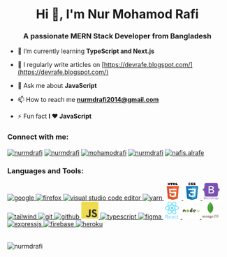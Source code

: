<h1 align="center">Hi 👋, I'm Nur Mohamod Rafi</h1>
<h3 align="center">A passionate MERN Stack Developer from Bangladesh</h3>

- 🌱 I’m currently learning **TypeScript and Next.js**

- 📝 I regularly write articles on [https://devrafe.blogspot.com/](https://devrafe.blogspot.com/)

- 💬 Ask me about **JavaScript**

- 📫 How to reach me **nurmdrafi2014@gmail.com**

- ⚡ Fun fact **I ❤ JavaScript**

<h3 align="left">Connect with me:</h3>
<p align="left">
<a href="https://stackoverflow.com/users/15497939/nurmdrafi" target="blank"><img align="center" src="https://upload.wikimedia.org/wikipedia/commons/thumb/e/ef/Stack_Overflow_icon.svg/768px-Stack_Overflow_icon.svg.png" alt="nurmdrafi" height="40" width="40" /></a> 
<a href="https://linkedin.com/in/nurmdrafi" target="blank"><img align="center" src="https://raw.githubusercontent.com/rahuldkjain/github-profile-readme-generator/master/src/images/icons/Social/linked-in-alt.svg" alt="nurmdrafi" height="30" width="40" /></a>
<a href="https://twitter.com/mohamodrafi" target="blank"><img align="center" src="https://raw.githubusercontent.com/rahuldkjain/github-profile-readme-generator/master/src/images/icons/Social/twitter.svg" alt="mohamodrafi" height="30" width="40" /></a>
<a href="https://codepen.io/nurmdrafi" target="blank"><img align="center" src="https://raw.githubusercontent.com/rahuldkjain/github-profile-readme-generator/master/src/images/icons/Social/codepen.svg" alt="nurmdrafi" height="30" width="40" /></a>
<a href="https://fb.com/nafis.alrafe" target="blank"><img align="center" src="https://raw.githubusercontent.com/rahuldkjain/github-profile-readme-generator/master/src/images/icons/Social/facebook.svg" alt="nafis.alrafe" height="30" width="40" /></a>
</p>

<h3 align="left">Languages and Tools:</h3>
 <p align="left">
 <a href="https://www.google.com/" target="_blank"> <img src="https://cdn.jsdelivr.net/gh/devicons/devicon/icons/chrome/chrome-original.svg" alt="google" width="40" height="40"/> </a>
 <a href="https://www.mozilla.org/en-US/" target="_blank"> <img src="https://cdn.jsdelivr.net/gh/devicons/devicon/icons/firefox/firefox-original.svg" alt="firefox" width="40" height="40"/> </a>
 <a href="https://code.visualstudio.com/" target="_blank"> <img src="https://cdn.jsdelivr.net/gh/devicons/devicon/icons/vscode/vscode-original.svg" alt="visual studio code editor" width="40" height="40"/> </a>
 <a href="https://yarnpkg.com/" target="_blank"> <img src="https://cdn.jsdelivr.net/gh/devicons/devicon/icons/yarn/yarn-original-wordmark.svg" alt="yarn" width="40" height="40"/> </a>
  <a href="https://www.w3.org/html/" target="_blank"> <img src="https://raw.githubusercontent.com/devicons/devicon/master/icons/html5/html5-original-wordmark.svg" alt="html5" width="40" height="40"/> </a>
 <a href="https://www.w3schools.com/css/" target="_blank"> <img src="https://raw.githubusercontent.com/devicons/devicon/master/icons/css3/css3-original-wordmark.svg" alt="css3" width="40" height="40"/> </a>
 <a href="https://getbootstrap.com" target="_blank"> <img src="https://raw.githubusercontent.com/devicons/devicon/master/icons/bootstrap/bootstrap-plain-wordmark.svg" alt="bootstrap" width="40" height="40"/> </a>
 <a href="https://tailwindcss.com/" target="_blank" rel="noreferrer"> <img src="https://www.vectorlogo.zone/logos/tailwindcss/tailwindcss-icon.svg" alt="tailwind" width="40" height="40"/> </a>
 <a href="https://git-scm.com/" target="_blank"> <img src="https://www.vectorlogo.zone/logos/git-scm/git-scm-icon.svg" alt="git" width="40" height="40"/> 
 </a> 
 <a href="https://github.com/" target="_blank"> <img src="https://cdn.jsdelivr.net/gh/devicons/devicon/icons/github/github-original-wordmark.svg" alt="github" width="40" height="40"/> 
 </a> 
 <a href="https://developer.mozilla.org/en-US/docs/Web/JavaScript" target="_blank"> <img src="https://raw.githubusercontent.com/devicons/devicon/master/icons/javascript/javascript-original.svg" alt="javascript" width="40" height="40"/> </a>
 <a href="https://developer.mozilla.org/en-US/docs/Web/JavaScript](https://www.typescriptlang.org/" target="_blank"> <img src="https://cdn.jsdelivr.net/gh/devicons/devicon/icons/typescript/typescript-original.svg" alt="typescript" width="40" height="40"/> </a>
 <a href="https://www.figma.com/" target="_blank"> <img src="https://cdn.jsdelivr.net/gh/devicons/devicon/icons/figma/figma-original.svg" alt="figma" width="40" height="40"/> </a>
 <a href="https://reactjs.org/" target="_blank"> <img src="https://raw.githubusercontent.com/devicons/devicon/master/icons/react/react-original-wordmark.svg" alt="react" width="40" height="40"/> </a>
 <a href="https://nodejs.org" target="_blank"> <img src="https://raw.githubusercontent.com/devicons/devicon/master/icons/nodejs/nodejs-original-wordmark.svg" alt="nodejs" width="40" height="40"/> </a> 
 <a href="https://www.mongodb.com/" target="_blank"> <img src="https://raw.githubusercontent.com/devicons/devicon/master/icons/mongodb/mongodb-original-wordmark.svg" alt="mongodb" width="40" height="40"/> </a>
 <a href="https://expressjs.com/" target="_blank"> <img src="https://cdn.jsdelivr.net/gh/devicons/devicon/icons/express/express-original.svg" alt="expressjs" width="40" height="40"/> </a>
 <a href="https://firebase.google.com/" target="_blank" rel="noreferrer"> <img src="https://www.vectorlogo.zone/logos/firebase/firebase-icon.svg" alt="firebase" width="40" height="40"/> </a>
  <a href="https://www.heroku.com/" target="_blank" rel="noreferrer"> <img src="https://cdn.jsdelivr.net/gh/devicons/devicon/icons/heroku/heroku-original.svg" alt="heroku" width="40" height="40"/> </a>
 <br/>
 <br/>
 <br/>
<!-- Language States -->
<img src="https://github-readme-stats.vercel.app/api/top-langs/?username=nurmdrafi" alt="nurmdrafi" />
